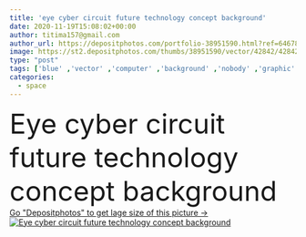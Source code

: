 ```yaml
---
title: 'eye cyber circuit future technology concept background'
date: 2020-11-19T15:08:02+00:00
author: titima157@gmail.com
author_url: https://depositphotos.com/portfolio-38951590.html?ref=64678756
image: https://st2.depositphotos.com/thumbs/38951590/vector/42842/428423092/api_thumb_450.jpg?forcejpeg=true
type: "post"
tags: ['blue' ,'vector' ,'computer' ,'background' ,'nobody' ,'graphic' ,'illustration' ,'design' ,'space' ,'business' ,'abstract' ,'energy' ,'light' ,'connection' ,'tech' ,'technology' ,'eyes' ,'modern' ,'elements' ,'creative' ,'concept' ,'futuristic' ,'lines' ,'communication' ,'display' ,'electronic' ,'digital' ,'network' ,'data' ,'internet' ,'information' ,'web' ,'binary' ,'science' ,'future' ,'security' ,'identity' ,'engineering' ,'vision' ,'innovation' ,'Cyberspace' ,'circles' ,'laser' ,'cyber' ,'interface' ,'integrated' ,'scan' ,'scanning' ,'circuits' ,'eyeballs' ]
categories: 
  - space
---
```

<div aling="center">
            <font size="60"> Eye cyber circuit future technology concept background</font>   
</div>
<div>
    <a href='https://st2.depositphotos.com/thumbs/38951590/vector/42842/428423092/api_thumb_450.jpg?forcejpeg=true?ref=64678756' target=_blank > Go "Depositphotos" to get lage size of this picture ->
        <img href='https://st2.depositphotos.com/thumbs/38951590/vector/42842/428423092/api_thumb_450.jpg?forcejpeg=true?ref=64678756' src='https://st2.depositphotos.com/38951590/42842/v/950/depositphotos_428423092-stock-illustration-eye-cyber-circuit-future-technology.jpg?forcejpeg=true' alt='Eye cyber circuit future technology concept background' >
    </a>
</div>
